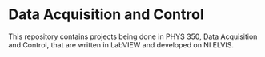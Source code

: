# Data Acquisition and Control
This repository contains projects being done in PHYS 350, Data Acquisition and Control, that are written in LabVIEW and developed on NI ELVIS.
